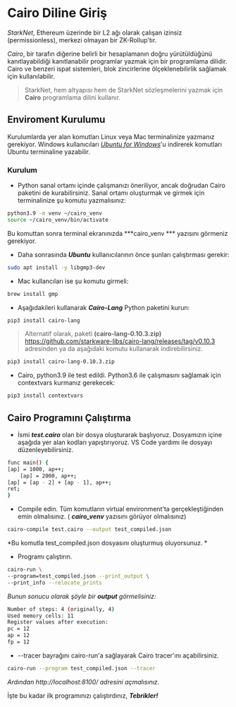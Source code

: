 
# Cairo Diline Giriş

*StarkNet*, Ethereum üzerinde bir L2 ağı olarak çalışan izinsiz (permissionless), merkezi olmayan bir ZK-Rollup'tır.

*Cairo*, bir tarafın diğerine belirli bir hesaplamanın doğru yürütüldüğünü kanıtlayabildiği kanıtlanabilir programlar yazmak için bir programlama dilidir. Cairo ve benzeri ispat sistemleri, blok zincirlerine ölçeklenebilirlik sağlamak için kullanılabilir.

> StarkNet, hem altyapısı hem de StarkNet sözleşmelerini yazmak için **Cairo** programlama dilini kullanır.

## Enviroment Kurulumu

Kurulumlarda yer alan komutları Linux veya Mac terminalinize yazmanız gerekiyor. Windows kullanıcıları  [*Ubuntu for Windows*](https://ubuntu.com/tutorials/install-ubuntu-on-wsl2-on-windows-10#3-download-ubuntu)'u indirerek komutları Ubuntu terminaline yazabilir. 


### Kurulum
- Python sanal ortamı içinde çalışmanızı öneriliyor, ancak doğrudan Cairo paketini de kurabilirsiniz. Sanal ortamı oluşturmak ve girmek için terminalinize şu komutu yazmalısınız:

````bash
python3.9 -m venv ~/cairo_venv
source ~/cairo_venv/bin/activate
````

Bu komuttan sonra terminal ekranınızda ***cairo_venv *** yazısını görmeniz gerekiyor. 

- Daha sonrasında ***Ubuntu*** kullanıcılarının önce şunları çalıştırması gerekir:

````bash 
sudo apt install -y libgmp3-dev
````

- Mac kullancıları ise şu komutu girmeli:

````bash
brew install gmp
````

- Aşağıdakileri kullanarak ***Cairo-Lang***  Python paketini kurun:

````bash
pip3 install cairo-lang
````

> Alternatif olarak, paketi **(cairo-lang-0.10.3.zip)** https://github.com/starkware-libs/cairo-lang/releases/tag/v0.10.3 adresinden ya da aşağıdaki komutu kullanarak indirebilirsiniz.

````bash
pip3 install cairo-lang-0.10.3.zip
````
- Cairo, python3.9 ile test edildi. Python3.6 ile çalışmasını sağlamak için contextvars kurmanız gerekecek:

````bash
pip3 install contextvars
````

## Cairo Programını Çalıştırma

- İsmi ***test.cairo*** olan bir dosya oluşturarak başlıyoruz. Dosyamızın içine aşağıda yer alan kodları yapıştırıyoruz. VS Code yardımı ile dosyayı düzenleyebilirsiniz. 

````bash
func main() {
[ap] = 1000, ap++;
    [ap] = 2000, ap++;
[ap] = [ap - 2] + [ap - 1], ap++;
ret;
}
````

-  Compile edin. Tüm komutların virtual environment'ta gerçekleştiğinden emin olmalısınız. ( ***cairo_venv*** yazısını görüyor olmalısınız)

````bash
cairo-compile test.cairo --output test_compiled.json
````

*Bu komutla test_compiled.json dosyasını oluşturmuş oluyorsunuz. *

- Programı çalıştırın. 
````bash
cairo-run \
--program=test_compiled.json --print_output \
--print_info --relocate_prints
````
*Bunun sonucu olarak şöyle bir **output** görmelisiniz:*

````bash
Number of steps: 4 (originally, 4)
Used memory cells: 11
Register values after execution:
pc = 12
ap = 12
fp = 12
````

- --tracer bayrağını cairo-run'a sağlayarak Cairo tracer'ını açabilirsiniz. 
````bash
cairo-run --program test_compiled.json --tracer
````
*Ardından http://localhost:8100/ adresini açmalısınız.*


İşte bu kadar ilk programınızı çalıştırdınız, ***Tebrikler!***




